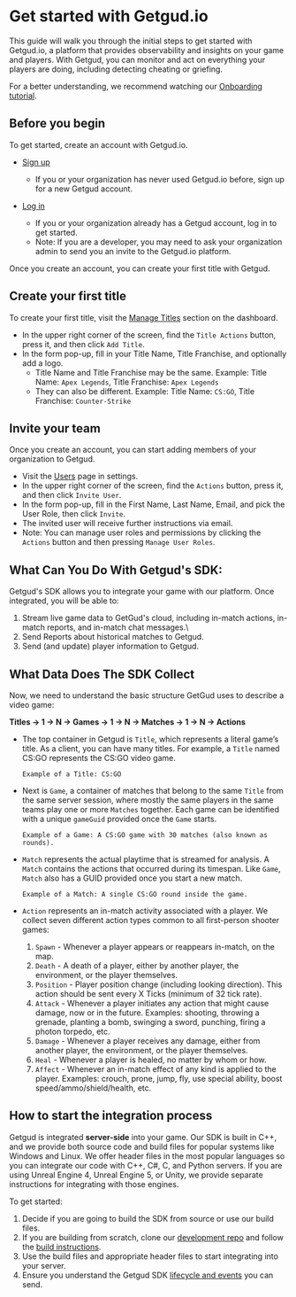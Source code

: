 # Get started with Getgud.io

This guide will walk you through the initial steps to get started with Getgud.io, a platform that provides observability and insights on your game and players. With Getgud, you can monitor and act on everything your players are doing, including detecting cheating or griefing.

For a better understanding, we recommend watching our [Onboarding tutorial](https://www.youtube.com/watch?v=4a7rFfUTUrI).

## Before you begin

To get started, create an account with Getgud.io.

- [Sign up](https://staging.dashboard.getgud.io/auth/register/)
  - If you or your organization has never used Getgud.io before, sign up for a new Getgud account.
 
- [Log in](https://staging.dashboard.getgud.io/auth/login/)
  - If you or your organization already has a Getgud account, log in to get started.
  - Note: If you are a developer, you may need to ask your organization admin to send you an invite to the Getgud.io platform.

Once you create an account, you can create your first title with Getgud.

## Create your first title

To create your first title, visit the [Manage Titles](https://staging.dashboard.getgud.io/manage/titles/) section on the dashboard.

- In the upper right corner of the screen, find the `Title Actions` button, press it, and then click `Add Title`.
- In the form pop-up, fill in your Title Name, Title Franchise, and optionally add a logo.
  - Title Name and Title Franchise may be the same. Example: Title Name: `Apex Legends`, Title Franchise: `Apex Legends`
  - They can also be different. Example: Title Name: `CS:GO`, Title Franchise: `Counter-Strike`

## Invite your team

Once you create an account, you can start adding members of your organization to Getgud.

- Visit the [Users](https://staging.dashboard.getgud.io/settings/users/) page in settings.
- In the upper right corner of the screen, find the `Actions` button, press it, and then click `Invite User`.
- In the form pop-up, fill in the First Name, Last Name, Email, and pick the User Role, then click `Invite`.
- The invited user will receive further instructions via email.
- Note: You can manage user roles and permissions by clicking the `Actions` button and then pressing `Manage User Roles`.

## What Can You Do With Getgud's SDK:

Getgud's SDK allows you to integrate your game with our platform. Once integrated, you will be able to:

1. Stream live game data to GetGud's cloud, including in-match actions, in-match reports, and in-match chat messages.\
2. Send Reports about historical matches to Getgud.
3. Send (and update) player information to Getgud.

## What Data Does The SDK Collect 

Now, we need to understand the basic structure GetGud uses to describe a video game:

**Titles -> 1 -> N -> Games -> 1 -> N -> Matches -> 1 -> N -> Actions**

- The top container in Getgud is `Title`, which represents a literal game’s title. As a client, you can have many titles. For example, a `Title` named CS:GO represents the CS:GO video game.

  ```
  Example of a Title: CS:GO
  ```

- Next is `Game`, a container of matches that belong to the same `Title` from the same server session, where mostly the same players in the same teams play one or more `Matches` together. Each game can be identified with a unique `gameGuid` provided once the `Game` starts.

  ```
  Example of a Game: A CS:GO game with 30 matches (also known as rounds).
  ```

- `Match` represents the actual playtime that is streamed for analysis. A `Match` contains the actions that occurred during its timespan. Like `Game`, `Match` also has a GUID provided once you start a new match.

  ```
  Example of a Match: A single CS:GO round inside the game.
  ```

- `Action` represents an in-match activity associated with a player. We collect seven different action types common to all first-person shooter games:
  1. `Spawn` - Whenever a player appears or reappears in-match, on the map.
  2. `Death` - A death of a player, either by another player, the environment, or the player themselves.
  3. `Position` - Player position change (including looking direction). This action should be sent every X Ticks (minimum of 32 tick rate).
  4. `Attack` - Whenever a player initiates any action that might cause damage, now or in the future. Examples: shooting, throwing a grenade, planting a bomb, swinging a sword, punching, firing a photon torpedo, etc.
  5. `Damage` - Whenever a player receives any damage, either from another player, the environment, or the player themselves.
  6. `Heal` - Whenever a player is healed, no matter by whom or how.
  7. `Affect` - Whenever an in-match effect of any kind is applied to the player. Examples: crouch, prone, jump, fly, use special ability, boost speed/ammo/shield/health, etc.

## How to start the integration process

Getgud is integrated **server-side** into your game. Our SDK is built in C++, and we provide both source code and build files for popular systems like Windows and Linux. We offer header files in the most popular languages so you can integrate our code with C++, C#, C, and Python servers. If you are using Unreal Engine 4, Unreal Engine 5, or Unity, we provide separate instructions for integrating with those engines.

To get started:

1. Decide if you are going to build the SDK from source or use our build files.
2. If you are building from scratch, clone our [development repo](https://github.com/getgud-io/getgud-docs/blob/main/Integrations/cpp-build-instructions.md) and follow the [build instructions](https://github.com/getgud-io/cpp-getgud-sdk-dev).
3. Use the build files and appropriate header files to start integrating into your server.
4. Ensure you understand the Getgud SDK [lifecycle and events](https://github.com/getgud-io/getgud-docs/blob/main/Integrations/C%2B%2B/cpp-integration.md) you can send.
